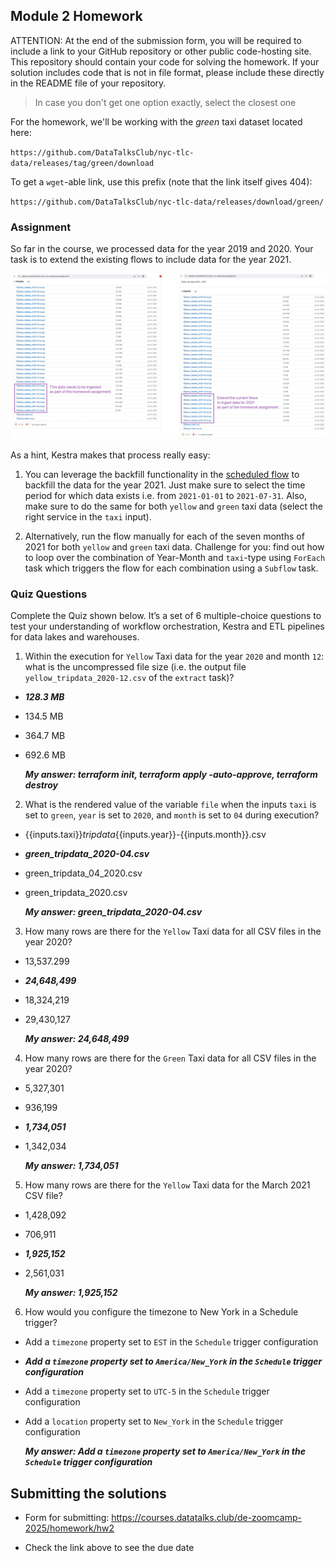 ## Module 2 Homework

  

ATTENTION: At the end of the submission form, you will be required to include a link to your GitHub repository or other public code-hosting site. This repository should contain your code for solving the homework. If your solution includes code that is not in file format, please include these directly in the README file of your repository.

  

> In case you don't get one option exactly, select the closest one

  

For the homework, we'll be working with the _green_ taxi dataset located here:

  

`https://github.com/DataTalksClub/nyc-tlc-data/releases/tag/green/download`

  

To get a `wget`-able link, use this prefix (note that the link itself gives 404):

  

`https://github.com/DataTalksClub/nyc-tlc-data/releases/download/green/`

  

### Assignment

  

So far in the course, we processed data for the year 2019 and 2020. Your task is to extend the existing flows to include data for the year 2021.

  

![homework.png](homework.png)

  

As a hint, Kestra makes that process really easy:

1. You can leverage the backfill functionality in the [scheduled flow](../../../02-workflow-orchestration/flows/06_gcp_taxi_scheduled.yaml) to backfill the data for the year 2021. Just make sure to select the time period for which data exists i.e. from `2021-01-01` to `2021-07-31`. Also, make sure to do the same for both `yellow` and `green` taxi data (select the right service in the `taxi` input).

2. Alternatively, run the flow manually for each of the seven months of 2021 for both `yellow` and `green` taxi data. Challenge for you: find out how to loop over the combination of Year-Month and `taxi`-type using `ForEach` task which triggers the flow for each combination using a `Subflow` task.

  

### Quiz Questions

  

Complete the Quiz shown below. It’s a set of 6 multiple-choice questions to test your understanding of workflow orchestration, Kestra and ETL pipelines for data lakes and warehouses.

  

1) Within the execution for `Yellow` Taxi data for the year `2020` and month `12`: what is the uncompressed file size (i.e. the output file `yellow_tripdata_2020-12.csv` of the `extract` task)?

- ***128.3 MB***

- 134.5 MB

- 364.7 MB

- 692.6 MB

  ***My answer: terraform init, terraform apply -auto-approve, terraform destroy***

2) What is the rendered value of the variable `file` when the inputs `taxi` is set to `green`, `year` is set to `2020`, and `month` is set to `04` during execution?

-  {{inputs.taxi}}_tripdata_{{inputs.year}}-{{inputs.month}}.csv

-  ***green_tripdata_2020-04.csv***

-  green_tripdata_04_2020.csv

-  green_tripdata_2020.csv

    ***My answer: green_tripdata_2020-04.csv***

3) How many rows are there for the `Yellow` Taxi data for all CSV files in the year 2020?

- 13,537.299

- ***24,648,499***

- 18,324,219

- 29,430,127

   ***My answer: 24,648,499***

4) How many rows are there for the `Green` Taxi data for all CSV files in the year 2020?

- 5,327,301

- 936,199

- ***1,734,051***

- 1,342,034

   ***My answer: 1,734,051***

5) How many rows are there for the `Yellow` Taxi data for the March 2021 CSV file?

- 1,428,092

- 706,911

- ***1,925,152***

- 2,561,031

   ***My answer: 1,925,152***

6) How would you configure the timezone to New York in a Schedule trigger?

- Add a `timezone` property set to `EST` in the `Schedule` trigger configuration

- ***Add a `timezone` property set to `America/New_York` in the `Schedule` trigger configuration***

- Add a `timezone` property set to `UTC-5` in the `Schedule` trigger configuration

- Add a `location` property set to `New_York` in the `Schedule` trigger configuration

   ***My answer: Add a `timezone` property set to `America/New_York` in the `Schedule` trigger configuration***
  

## Submitting the solutions

  

* Form for submitting: https://courses.datatalks.club/de-zoomcamp-2025/homework/hw2

* Check the link above to see the due date
